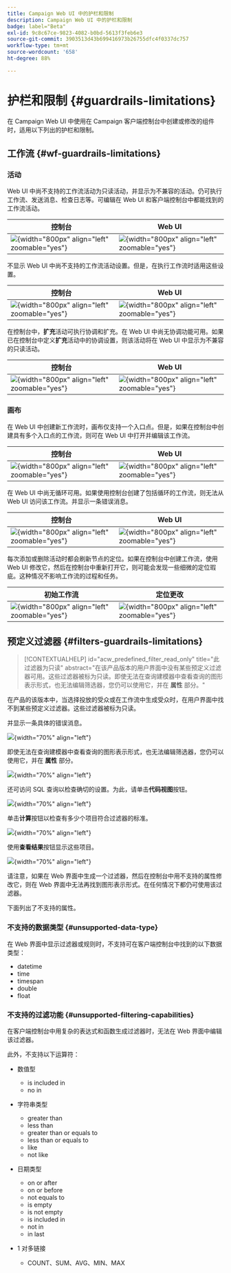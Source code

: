```yaml
---
title: Campaign Web UI 中的护栏和限制
description: Campaign Web UI 中的护栏和限制
badge: label="Beta"
exl-id: 9c8c67ce-9823-4082-b0bd-5613f3feb6e3
source-git-commit: 3903513d43b699416973b26755dfc4f0337dc757
workflow-type: tm+mt
source-wordcount: '658'
ht-degree: 88%

---
```


# 护栏和限制 {#guardrails-limitations}

在 Campaign Web UI 中使用在 Campaign 客户端控制台中创建或修改的组件时，适用以下列出的护栏和限制。

## 工作流 {#wf-guardrails-limitations}

### 活动

Web UI 中尚不支持的工作流活动为只读活动，并显示为不兼容的活动。仍可执行工作流、发送消息、检查日志等。可编辑在 Web UI 和客户端控制台中都能找到的工作流活动。

| 控制台 | Web UI |
| --- | --- |
| ![](assets/limitations-activities-console.png){width="800px" align="left" zoomable="yes"} | ![](assets/limitations-activities-web.png){width="800px" align="left" zoomable="yes"} |

不显示 Web UI 中尚不支持的工作流活动设置。但是，在执行工作流时适用这些设置。

| 控制台 | Web UI |
| --- | --- |
| ![](assets/limitations-options-console.png){width="800px" align="left" zoomable="yes"} | ![](assets/limitations-options-web.png){width="800px" align="left" zoomable="yes"} |

在控制台中，**扩充**&#x200B;活动可执行协调和扩充。在 Web UI 中尚无协调功能可用。如果已在控制台中定义&#x200B;**扩充**&#x200B;活动中的协调设置，则该活动将在 Web UI 中显示为不兼容的只读活动。

| 控制台 | Web UI |
| --- | --- |
| ![](assets/limitations-options-console.png){width="800px" align="left" zoomable="yes"} | ![](assets/limitations-options-web.png){width="800px" align="left" zoomable="yes"} |

### 画布

在 Web UI 中创建新工作流时，画布仅支持一个入口点。但是，如果在控制台中创建具有多个入口点的工作流，则可在 Web UI 中打开并编辑该工作流。

| 控制台 | Web UI |
| --- | --- |
| ![](assets/limitations-multiple-console.png){width="800px" align="left" zoomable="yes"} | ![](assets/limitations-multiple-web.png){width="800px" align="left" zoomable="yes"} |

在 Web UI 中尚无循环可用。如果使用控制台创建了包括循环的工作流，则无法从 Web UI 访问该工作流。并显示一条错误消息。

| 控制台 | Web UI |
| --- | --- |
| ![](assets/limitations-loops-console.png){width="800px" align="left" zoomable="yes"} | ![](assets/limitations-loops-web.png){width="800px" align="left" zoomable="yes"} |

每次添加或删除活动时都会刷新节点的定位。如果在控制台中创建工作流，使用 Web UI 修改它，然后在控制台中重新打开它，则可能会发现一些细微的定位瑕疵。这种情况不影响工作流的过程和任务。

| 初始工作流 | 定位更改 |
| --- | --- |
| ![](assets/limitations-positioning1.png){width="800px" align="left" zoomable="yes"} | ![](assets/limitations-positioning2.png){width="800px" align="left" zoomable="yes"} |

## 预定义过滤器 {#filters-guardrails-limitations}

>[!CONTEXTUALHELP]
>id="acw_predefined_filter_read_only"
>title="此过滤器为只读"
>abstract="在该产品版本的用户界面中没有某些预定义过滤器可用。这些过滤器被标为只读。即使无法在查询建模器中查看查询的图形表示形式，也无法编辑筛选器，您仍可以使用它，并在 **属性** 部分。"

在产品的该版本中，当选择投放的受众或在工作流中生成受众时，在用户界面中找不到某些预定义过滤器。这些过滤器被标为只读。

并显示一条具体的错误消息。

![](assets/filter-unavailable.png){width="70%" align="left"}

即使无法在查询建模器中查看查询的图形表示形式，也无法编辑筛选器，您仍可以使用它，并在 **属性** 部分。

![](assets/rule-edit.png){width="70%" align="left"}

还可访问 SQL 查询以检查确切的设置。为此，请单击&#x200B;**代码视图**&#x200B;按钮。

![](assets/rule-code-view.png){width="70%" align="left"}

单击&#x200B;**计算**&#x200B;按钮以检查有多少个项目符合过滤器的标准。

![](assets/rule-calculate.png){width="70%" align="left"}

使用&#x200B;**查看结果**&#x200B;按钮显示这些项目。

![](assets/rule-view-results.png){width="70%" align="left"}

请注意，如果在 Web 界面中生成一个过滤器，然后在控制台中用不支持的属性修改它，则在 Web 界面中无法再找到图形表示形式。在任何情况下都仍可使用该过滤器。

下面列出了不支持的属性。

### 不支持的数据类型 {#unsupported-data-type}

在 Web 界面中显示过滤器或规则时，不支持可在客户端控制台中找到的以下数据类型：

* datetime
* time
* timespan
* double
* float

### 不支持的过滤功能 {#unsupported-filtering-capabilities}

在客户端控制台中用复杂的表达式和函数生成过滤器时，无法在 Web 界面中编辑该过滤器。

此外，不支持以下运算符：

* 数值型
   * is included in
   * no in

* 字符串类型
   * greater than
   * less than
   * greater than or equals to
   * less than or equals to
   * like
   * not like

* 日期类型
   * on or after
   * on or before
   * not equals to
   * is empty
   * is not empty
   * is included in
   * not in
   * in last

* 1 对多链接
   * COUNT、SUM、AVG、MIN、MAX
